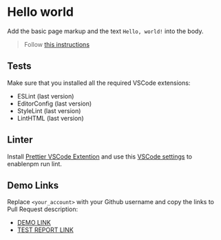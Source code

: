 # Hello world

Add the basic page markup and the text `Hello, world!` into the body.

> Follow [this instructions](https://mate-academy.github.io/layout_task-guideline/#how-to-solve-the-layout-tasks-on-github)

## Tests

Make sure that you installed all the required VSCode extensions:

- ESLint (last version)
- EditorConfig (last version)
- StyleLint (last version)
- LintHTML (last version)

## Linter

Install [Prettier VSCode Extention](https://marketplace.visualstudio.com/items?itemName=esbenp.prettier-vscode)
and use this [VSCode settings](https://mate-academy.github.io/fe-program/tools/vscode/settings.json) to enablenpm run lint.

## Demo Links

Replace `<your_account>` with your Github username and copy the links to Pull Request description:
- [DEMO LINK](https://Tarasov123555.github.io/layout_hello-world/)
- [TEST REPORT LINK](https://Tarasov123555.github.io/layout_hello-world/report/html_report/)
